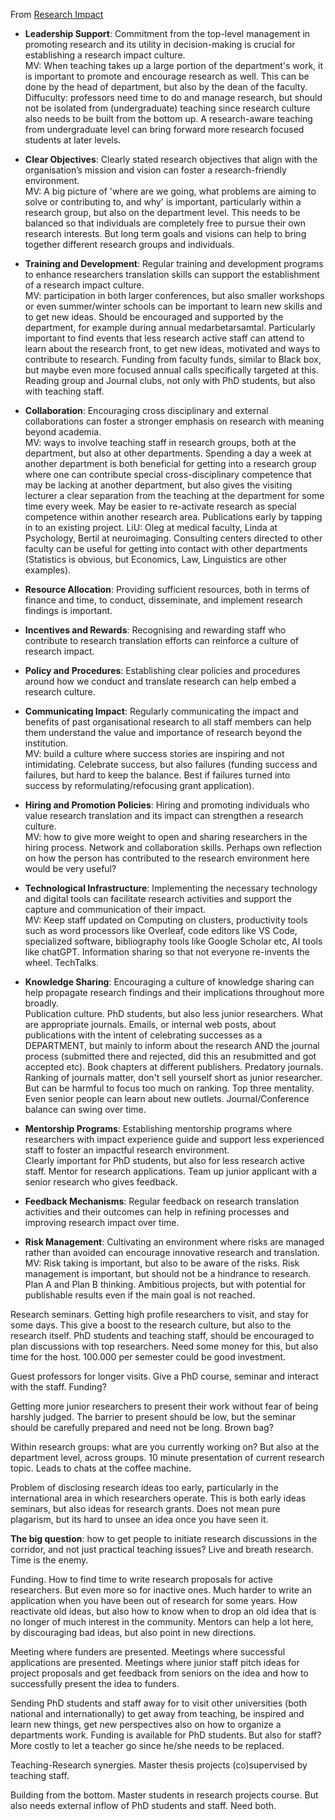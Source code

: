 From [Research Impact](https://researchimpactacademy.com/blog/impact-culture/) 

- **Leadership Support**: Commitment from the top-level management in promoting research and its utility in decision-making is crucial for establishing a research impact culture. <br>
MV: When teaching takes up a large portion of the department's work, it is important to promote and encourage research as well. This can be done by the head of department, but also by the dean of the faculty.
Diffuculty: professors need time to do and manage research, but should not be isolated from (undergraduate) teaching since research culture also needs to be built from the bottom up. A research-aware teaching from undergraduate level can bring forward more research focused students at later levels.

- **Clear Objectives**: Clearly stated research objectives that align with the organisation’s mission and vision can foster a research-friendly environment.<br>
MV: A big picture of 'where are we going, what problems are aiming to solve or contributing to, and why' is important, particularly within a research group, but also on the department level. This needs to be balanced so that individuals are completely free to pursue their own research interests. But long term goals and visions can help to bring together different research groups and individuals.

- **Training and Development**: Regular training and development programs to enhance researchers translation skills can support the establishment of a research impact culture.<br>
MV: participation in both larger conferences, but also smaller workshops or even summer/winter schools can be important to learn new skills and to get new ideas. Should be encouraged and supported by the department, for example during annual medarbetarsamtal. Particularly important to find events that less research active staff can attend to learn about the research front, to get new ideas, motivated and ways to contribute to research. Funding from faculty funds, similar to Black box, but maybe even more focused annual calls specifically targeted at this.<br>
Reading group and Journal clubs, not only with PhD students, but also with teaching staff.

- **Collaboration**: Encouraging cross disciplinary and external collaborations can foster a stronger emphasis on research with meaning beyond academia.<br>
MV: ways to involve teaching staff in research groups, both at the department, but also at other departments. Spending a day a week at another department is both beneficial for getting into a research group where one can contribute special cross-disciplinary competence that may be lacking at another department, but also gives the visiting lecturer a clear separation from the teaching at the department for some time every week. May be easier to re-activate research as special competence within another research area. Publications early by tapping in to an existing project. LiU: Oleg at medical faculty, Linda at Psychology, Bertil at neuroimaging. Consulting centers directed to other faculty can be useful for getting into contact with other departments (Statistics is obvious, but Economics, Law, Linguistics are other examples).

- **Resource Allocation**: Providing sufficient resources, both in terms of finance and time, to conduct, disseminate, and implement research findings is important.

- **Incentives and Rewards**: Recognising and rewarding staff who contribute to research translation efforts can reinforce a culture of research impact.

- **Policy and Procedures**: Establishing clear policies and procedures around how we conduct and translate research can help embed a research culture.

- **Communicating Impact**: Regularly communicating the impact and benefits of past organisational research to all staff members can help them understand the value and importance of research beyond the institution.<br>
MV: build a culture where success stories are inspiring and not intimidating. Celebrate success, but also failures (funding success and failures, but hard to keep the balance. Best if failures turned into success by reformulating/refocusing grant application).

- **Hiring and Promotion Policies**: Hiring and promoting individuals who value research translation and its impact can strengthen a research culture.<br>
MV: how to give more weight to open and sharing researchers in the hiring process. Network and collaboration skills. Perhaps own reflection on how the person has contributed to the research environment here would be very useful?

- **Technological Infrastructure**: Implementing the necessary technology and digital tools can facilitate research activities and support the capture and communication of their impact.<br>
MV: Keep staff updated on Computing on clusters, productivity tools such as word processors like Overleaf, code editors like VS Code, specialized software, bibliography tools like Google Scholar etc, AI tools like chatGPT. Information sharing so that not everyone re-invents the wheel. TechTalks. 

- **Knowledge Sharing**: Encouraging a culture of knowledge sharing can help propagate research findings and their implications throughout more broadly.<br>
Publication culture. PhD students, but also less junior researchers. What are appropriate journals. Emails, or internal web posts, about publications with the intent of celebrating successes as a DEPARTMENT, but mainly to inform about the research AND the journal process (submitted there and rejected, did this an resubmitted and got accepted etc). Book chapters at different publishers. Predatory journals. Ranking of journals matter, don't sell yourself short as junior researcher. But can be harmful to focus too much on ranking. Top three mentality. Even senior people can learn about new outlets. Journal/Conference balance can swing over time.

- **Mentorship Programs**: Establishing mentorship programs where researchers with impact experience guide and support less experienced staff to foster an impactful research environment.<br>
Clearly important for PhD students, but also for less research active staff. Mentor for research applications. Team up junior applicant with a senior research who gives feedback.

- **Feedback Mechanisms**: Regular feedback on research translation activities and their outcomes can help in refining processes and improving research impact over time.

- **Risk Management**: Cultivating an environment where risks are managed rather than avoided can encourage innovative research and translation.<br>
MV: Risk taking is important, but also to be aware of the risks. Risk management is important, but should not be a hindrance to research. Plan A and Plan B thinking. Ambitious projects, but with potential for publishable results even if the main goal is not reached.

Research seminars. Getting high profile researchers to visit, and stay for some days. This give a boost to the research culture, but also to the research itself. PhD students and teaching staff, should be encouraged to plan discussions with top researchers. Need some money for this, but also time for the host. 100.000 per semester could be good investment.

Guest professors for longer visits. Give a PhD course, seminar and interact with the staff. Funding?

Getting more junior researchers to present their work without fear of being harshly judged. The barrier to present should be low, but the seminar should be carefully prepared and need not be long. Brown bag?

Within research groups: what are you currently working on? But also at the department level, across groups. 10 minute presentation of current research topic. Leads to chats at the coffee machine.

Problem of disclosing research ideas too early, particularly in the international area in which researchers operate. This is both early ideas seminars, but also ideas for research grants. Does not mean pure plagarism, but its hard to unsee an idea once you have seen it. 

**The big question**: how to get people to initiate research discussions in the corridor, and not just practical teaching issues? Live and breath research. Time is the enemy.


Funding. How to find time to write research proposals for active researchers. But even more so for inactive ones. Much harder to write an application when you have been out of research for some years. How reactivate old ideas, but also how to know when to drop an old idea that is no longer of much interest in the community. Mentors can help a lot here, by discouraging bad ideas, but also point in new directions.

Meeting where funders are presented. 
Meetings where successful applications are presented. 
Meetings where junior staff pitch ideas for project proposals and get feedback from seniors on the idea and how to successfully present the idea to funders.

Sending PhD students and staff away for to visit other universities (both national and internationally) to get away from teaching, be inspired and learn new things, get new perspectives also on how to organize a departments work. Funding is available for PhD students. But also for staff? More costly to let a teacher go since he/she needs to be replaced.

Teaching-Research synergies. Master thesis projects (co)supervised by teaching staff. 

Building from the bottom. Master students in research projects course. But also needs external inflow of PhD students and staff. Need both.